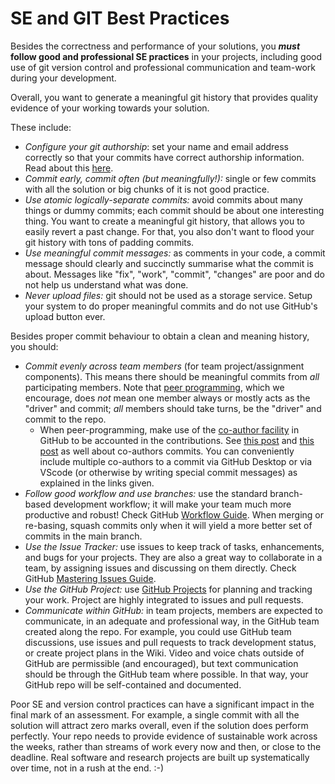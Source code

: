 # SE and GIT Best Practices

Besides the correctness and performance of your solutions, you _**must**_ **follow good and professional SE practices** in your projects, including good use of git version control and professional communication and team-work during your development.

Overall, you want to generate a meaningful git history that provides quality evidence of your working towards your solution.

These include:

* _Configure your git authorship_: set your name and email address correctly so that your commits have correct authorship information. Read about this [here](https://docs.github.com/en/pull-requests/committing-changes-to-your-project/troubleshooting-commits/why-are-my-commits-linked-to-the-wrong-user).
* _Commit early, commit often (but meaningfully!):_ single or few commits with all the solution or big chunks of it is not good practice.
* _Use atomic logically-separate commits:_ avoid commits about many things or dummy commits; each commit should be about one interesting thing. You want to create a meaningful git history, that allows you to easily revert a past change. For that, you also don't want to flood your git history with tons of padding commits.
* _Use meaningful commit messages:_ as comments in your code, a commit message should clearly and succinctly summarise what the commit is about. Messages like "fix", "work", "commit", "changes" are poor and do not help us understand what was done.
* _Never upload files:_ git should not be used as a storage service. Setup your system to do proper meaningful commits and do not use GitHub's upload button ever.

Besides proper commit behaviour to obtain a clean and meaning history, you should:

* _Commit evenly across team members_ (for team project/assignment components). This means there should be meaningful commits from _all_ participating members. Note that [peer programming](https://en.wikipedia.org/wiki/Pair_programming), which we encourage, does _not_ mean one member always or mostly acts as the "driver" and commit; *all* members should take turns, be the "driver" and commit to the repo.
  * When peer-programming, make use of the [co-author facility](https://docs.github.com/en/github/committing-changes-to-your-project/creating-and-editing-commits/creating-a-commit-with-multiple-authors) in GitHub to be accounted in the contributions. See [this post](https://gitbetter.substack.com/p/how-to-add-multiple-authors-to-a) and [this post](https://github.blog/2018-01-29-commit-together-with-co-authors/) as well about co-authors commits. You can conveniently include multiple co-authors to a commit via GitHub Desktop or via VScode (or otherwise by writing special commit messages) as explained in the links given.
* _Follow good workflow and use branches:_ use the standard branch-based development workflow; it will make your team much more productive and robust! Check GitHub [Workflow Guide](https://guides.github.com/introduction/flow/). When merging or re-basing, squash commits only when it will yield a more better set of commits in the main branch.
* _Use the Issue Tracker:_ use issues to keep track of tasks, enhancements, and bugs for your projects. They are also a great way to collaborate in a team, by assigning issues and discussing on them directly. Check GitHub [Mastering Issues Guide](https://guides.github.com/features/issues/).
* _Use the GitHub Project:_ use [GitHub Projects](https://docs.github.com/en/issues/planning-and-tracking-with-projects) for planning and tracking your work. Project are highly integrated to issues and pull requests.
* _Communicate within GitHub:_ in team projects, members are expected to communicate, in an adequate and professional way, in the GitHub team created along the repo. For example, you could use GitHub team discussions, use issues and pull requests to track development status, or create project plans in the Wiki. Video and voice chats outside of GitHub are permissible (and encouraged), but text communication should be through the GitHub team where possible. In that way, your GitHub repo will be self-contained and documented.

Poor SE and version control practices can have a significant impact in the final mark of an assessment. For example, a single commit with all the solution will attract zero marks overall, even if the solution does perform perfectly. Your repo needs to provide evidence of sustainable work across the weeks, rather than streams of work every now and then, or close to the deadline. Real software and research projects are built up systematically over time, not in a rush at the end. :-)

